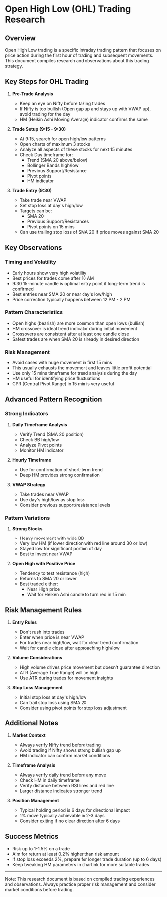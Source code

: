 # Open High Low (OHL) Trading Research

## Overview
Open High Low trading is a specific intraday trading pattern that focuses on price action during the first hour of trading and subsequent movements. This document compiles research and observations about this trading strategy.

## Key Steps for OHL Trading

1. **Pre-Trade Analysis**
   - Keep an eye on Nifty before taking trades
   - If Nifty is too bullish (Open gap up and stays up with VWAP up), avoid trading for the day
   - HM (Heikin Ashi Moving Average) indicator confirms the same

2. **Trade Setup (9:15 - 9:30)**
   - At 9:15, search for open high/low patterns
   - Open charts of maximum 3 stocks
   - Analyze all aspects of these stocks for next 15 minutes
   - Check Day timeframe for:
     * Trend (SMA 20 above/below)
     * Bollinger Bands high/low
     * Previous Support/Resistance
     * Pivot points
     * HM indicator

3. **Trade Entry (9:30)**
   - Take trade near VWAP
   - Set stop loss at day's high/low
   - Targets can be:
     * SMA 20
     * Previous Support/Resistances
     * Pivot points on 15 mins
   - Can use trailing stop loss of SMA 20 if price moves against SMA 20

## Key Observations

### Timing and Volatility
- Early hours show very high volatility
- Best prices for trades come after 10 AM
- 9:30 15-minute candle is optimal entry point if long-term trend is confirmed
- Best entries near SMA 20 or near day's low/high
- Price correction typically happens between 12 PM - 2 PM

### Pattern Characteristics
- Open highs (bearish) are more common than open lows (bullish)
- HM crossover is ideal trend indicator during initial movement
- Crossovers are consistent after at least one candle close
- Safest trades are when SMA 20 is already in desired direction

### Risk Management
- Avoid cases with huge movement in first 15 mins
- This usually exhausts the movement and leaves little profit potential
- Use only 15 mins timeframe for trend analysis during the day
- HM useful for identifying price fluctuations
- CPR (Central Pivot Range) in 15 min is very useful

## Advanced Pattern Recognition

### Strong Indicators
1. **Daily Timeframe Analysis**
   - Verify Trend (SMA 20 position)
   - Check BB high/low
   - Analyze Pivot points
   - Monitor HM indicator

2. **Hourly Timeframe**
   - Use for confirmation of short-term trend
   - Deep HM provides strong confirmation

3. **VWAP Strategy**
   - Take trades near VWAP
   - Use day's high/low as stop loss
   - Consider previous support/resistance levels

### Pattern Variations
1. **Strong Stocks**
   - Heavy movement with wide BB
   - Very low HM (if lower direction with red line around 30 or low)
   - Stayed low for significant portion of day
   - Best to invest near VWAP

2. **Open High with Positive Price**
   - Tendency to test resistance (high)
   - Returns to SMA 20 or lower
   - Best traded either:
     * Near High price
     * Wait for Heiken Ashi candle to turn red in 15 min

## Risk Management Rules

1. **Entry Rules**
   - Don't rush into trades
   - Enter when price is near VWAP
   - For trades near high/low, wait for clear trend confirmation
   - Wait for candle close after approaching high/low

2. **Volume Considerations**
   - High volume drives price movement but doesn't guarantee direction
   - ATR (Average True Range) will be high
   - Use ATR during trades for movement insights

3. **Stop Loss Management**
   - Initial stop loss at day's high/low
   - Can trail stop loss using SMA 20
   - Consider using pivot points for stop loss adjustment

## Additional Notes

1. **Market Context**
   - Always verify Nifty trend before trading
   - Avoid trading if Nifty shows strong bullish gap up
   - HM indicator can confirm market conditions

2. **Timeframe Analysis**
   - Always verify daily trend before any move
   - Check HM in daily timeframe
   - Verify distance between RSI lines and red line
   - Larger distance indicates stronger trend

3. **Position Management**
   - Typical holding period is 6 days for directional impact
   - 1% move typically achievable in 2-3 days
   - Consider exiting if no clear direction after 6 days

## Success Metrics
- Risk up to 1-1.5% on a trade
- Aim for return at least 0.2% higher than risk amount
- If stop loss exceeds 2%, prepare for longer trade duration (up to 6 days)
- Keep tweaking HM parameters in chartink for more suitable trades

---

Note: This research document is based on compiled trading experiences and observations. Always practice proper risk management and consider market conditions before trading.
